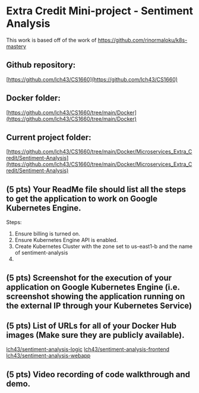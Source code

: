 # Extra Credit Mini-project - Sentiment Analysis
This work is based off of the work of https://github.com/rinormaloku/k8s-mastery

## Github repository:
[https://github.com/lch43/CS1660](https://github.com/lch43/CS1660)

## Docker folder:
[https://github.com/lch43/CS1660/tree/main/Docker](https://github.com/lch43/CS1660/tree/main/Docker)

## Current project folder:
[https://github.com/lch43/CS1660/tree/main/Docker/Microservices_Extra_Credit/Sentiment-Analysis](https://github.com/lch43/CS1660/tree/main/Docker/Microservices_Extra_Credit/Sentiment-Analysis)

## (5 pts) Your ReadMe file should list all the steps to get the application to work on Google Kubernetes Engine.

Steps:
1. Ensure billing is turned on.
2. Ensure Kubernetes Engine API is enabled.
3. Create Kubernetes Cluster with the zone set to us-east1-b and the name of sentiment-analysis
4. 

## (5 pts) Screenshot for the execution of your application on Google Kubernetes Engine (i.e. screenshot showing the application running on the external IP through your Kubernetes Service)



## (5 pts) List of URLs for all of your Docker Hub images (Make sure they are publicly available). 

[lch43/sentiment-analysis-logic](https://hub.docker.com/r/lch43/sentiment-analysis-logic)
[lch43/sentiment-analysis-frontend](https://hub.docker.com/r/lch43/sentiment-analysis-frontend)
[lch43/sentiment-analysis-webapp](https://hub.docker.com/r/lch43/sentiment-analysis-webapp)

## (5 pts) Video recording of code walkthrough and demo.

